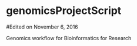 # genomicsProjectScript

#Edited on November 6, 2016

Genomics workflow for Bioinformatics for Research
